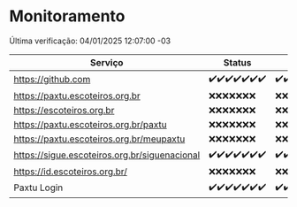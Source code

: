 # Monitoramento

Última verificação: 04/01/2025 12:07:00 -03

|Serviço|Status|Últimas 24h|
|---|---|---|
|https://github.com|<span title="2024-12-28: OK=23">✔️</span><span title="2024-12-29: OK=23">✔️</span><span title="2024-12-30: OK=23">✔️</span><span title="2024-12-31: OK=23">✔️</span><span title="2025-01-01: OK=23">✔️</span><span title="2025-01-02: OK=23">✔️</span><span title="2025-01-03: OK=14">✔️</span>|<span title="03/01/2025 12:08:00 -03 : 200">✔️</span><span title="03/01/2025 13:09:00 -03 : 200">✔️</span><span title="03/01/2025 14:07:00 -03 : 200">✔️</span><span title="03/01/2025 15:11:00 -03 : 200">✔️</span><span title="03/01/2025 16:06:00 -03 : 200">✔️</span><span title="03/01/2025 17:08:00 -03 : 200">✔️</span><span title="03/01/2025 18:06:00 -03 : 200">✔️</span><span title="03/01/2025 19:07:00 -03 : 200">✔️</span><span title="03/01/2025 20:08:00 -03 : 200">✔️</span><span title="03/01/2025 21:39:00 -03 : 200">✔️</span><span title="03/01/2025 23:07:00 -03 : 200">✔️</span><span title="04/01/2025 00:11:00 -03 : 200">✔️</span><span title="04/01/2025 01:09:00 -03 : 200">✔️</span><span title="04/01/2025 02:07:00 -03 : 200">✔️</span><span title="04/01/2025 03:10:00 -03 : 200">✔️</span><span title="04/01/2025 04:07:00 -03 : 200">✔️</span><span title="04/01/2025 05:10:00 -03 : 200">✔️</span><span title="04/01/2025 06:07:00 -03 : 200">✔️</span><span title="04/01/2025 07:08:00 -03 : 200">✔️</span><span title="04/01/2025 08:05:00 -03 : 200">✔️</span><span title="04/01/2025 09:13:00 -03 : 200">✔️</span><span title="04/01/2025 10:12:00 -03 : 200">✔️</span><span title="04/01/2025 11:06:00 -03 : 200">✔️</span><span title="04/01/2025 12:07:00 -03 : 200">✔️</span>|
|https://paxtu.escoteiros.org.br|<span title="2024-12-28: Falhas=23">❌</span><span title="2024-12-29: Falhas=23">❌</span><span title="2024-12-30: Falhas=23">❌</span><span title="2024-12-31: Falhas=23">❌</span><span title="2025-01-01: Falhas=23">❌</span><span title="2025-01-02: Falhas=23">❌</span><span title="2025-01-03: Falhas=14">❌</span>|<span title="03/01/2025 12:08:00 -03 : 403">❌</span><span title="03/01/2025 13:09:00 -03 : 403">❌</span><span title="03/01/2025 14:07:00 -03 : 403">❌</span><span title="03/01/2025 15:11:00 -03 : 403">❌</span><span title="03/01/2025 16:06:00 -03 : 403">❌</span><span title="03/01/2025 17:08:00 -03 : 403">❌</span><span title="03/01/2025 18:06:00 -03 : 403">❌</span><span title="03/01/2025 19:07:00 -03 : 403">❌</span><span title="03/01/2025 20:08:00 -03 : 403">❌</span><span title="03/01/2025 21:39:00 -03 : 403">❌</span><span title="03/01/2025 23:07:00 -03 : 403">❌</span><span title="04/01/2025 00:11:00 -03 : 403">❌</span><span title="04/01/2025 01:09:00 -03 : 403">❌</span><span title="04/01/2025 02:07:00 -03 : 403">❌</span><span title="04/01/2025 03:10:00 -03 : 403">❌</span><span title="04/01/2025 04:07:00 -03 : 403">❌</span><span title="04/01/2025 05:10:00 -03 : 403">❌</span><span title="04/01/2025 06:07:00 -03 : 403">❌</span><span title="04/01/2025 07:08:00 -03 : 403">❌</span><span title="04/01/2025 08:05:00 -03 : 403">❌</span><span title="04/01/2025 09:13:00 -03 : 403">❌</span><span title="04/01/2025 10:12:00 -03 : 403">❌</span><span title="04/01/2025 11:06:00 -03 : 403">❌</span><span title="04/01/2025 12:07:00 -03 : 403">❌</span>|
|https://escoteiros.org.br|<span title="2024-12-28: Falhas=23">❌</span><span title="2024-12-29: Falhas=23">❌</span><span title="2024-12-30: Falhas=23">❌</span><span title="2024-12-31: Falhas=23">❌</span><span title="2025-01-01: Falhas=23">❌</span><span title="2025-01-02: Falhas=23">❌</span><span title="2025-01-03: Falhas=14">❌</span>|<span title="03/01/2025 12:08:00 -03 : 403">❌</span><span title="03/01/2025 13:09:00 -03 : 403">❌</span><span title="03/01/2025 14:07:00 -03 : 403">❌</span><span title="03/01/2025 15:11:00 -03 : 403">❌</span><span title="03/01/2025 16:06:00 -03 : 403">❌</span><span title="03/01/2025 17:08:00 -03 : 403">❌</span><span title="03/01/2025 18:06:00 -03 : 403">❌</span><span title="03/01/2025 19:07:00 -03 : 403">❌</span><span title="03/01/2025 20:08:00 -03 : 403">❌</span><span title="03/01/2025 21:39:00 -03 : 403">❌</span><span title="03/01/2025 23:07:00 -03 : 403">❌</span><span title="04/01/2025 00:11:00 -03 : 403">❌</span><span title="04/01/2025 01:09:00 -03 : 403">❌</span><span title="04/01/2025 02:07:00 -03 : 403">❌</span><span title="04/01/2025 03:10:00 -03 : 403">❌</span><span title="04/01/2025 04:07:00 -03 : 403">❌</span><span title="04/01/2025 05:10:00 -03 : 403">❌</span><span title="04/01/2025 06:07:00 -03 : 403">❌</span><span title="04/01/2025 07:08:00 -03 : 403">❌</span><span title="04/01/2025 08:05:00 -03 : 403">❌</span><span title="04/01/2025 09:13:00 -03 : 403">❌</span><span title="04/01/2025 10:13:00 -03 : 403">❌</span><span title="04/01/2025 11:06:00 -03 : 403">❌</span><span title="04/01/2025 12:07:00 -03 : 403">❌</span>|
|https://paxtu.escoteiros.org.br/paxtu|<span title="2024-12-28: Falhas=23">❌</span><span title="2024-12-29: Falhas=23">❌</span><span title="2024-12-30: Falhas=23">❌</span><span title="2024-12-31: Falhas=23">❌</span><span title="2025-01-01: Falhas=23">❌</span><span title="2025-01-02: Falhas=23">❌</span><span title="2025-01-03: Falhas=14">❌</span>|<span title="03/01/2025 12:08:00 -03 : 403">❌</span><span title="03/01/2025 13:09:00 -03 : 403">❌</span><span title="03/01/2025 14:07:00 -03 : 403">❌</span><span title="03/01/2025 15:11:00 -03 : 403">❌</span><span title="03/01/2025 16:06:00 -03 : 403">❌</span><span title="03/01/2025 17:08:00 -03 : 403">❌</span><span title="03/01/2025 18:06:00 -03 : 403">❌</span><span title="03/01/2025 19:07:00 -03 : 403">❌</span><span title="03/01/2025 20:08:00 -03 : 403">❌</span><span title="03/01/2025 21:39:00 -03 : 403">❌</span><span title="03/01/2025 23:07:00 -03 : 403">❌</span><span title="04/01/2025 00:11:00 -03 : 403">❌</span><span title="04/01/2025 01:09:00 -03 : 403">❌</span><span title="04/01/2025 02:07:00 -03 : 403">❌</span><span title="04/01/2025 03:10:00 -03 : 403">❌</span><span title="04/01/2025 04:07:00 -03 : 403">❌</span><span title="04/01/2025 05:10:00 -03 : 403">❌</span><span title="04/01/2025 06:07:00 -03 : 403">❌</span><span title="04/01/2025 07:08:00 -03 : 403">❌</span><span title="04/01/2025 08:05:00 -03 : 403">❌</span><span title="04/01/2025 09:13:00 -03 : 403">❌</span><span title="04/01/2025 10:13:00 -03 : 403">❌</span><span title="04/01/2025 11:06:00 -03 : 403">❌</span><span title="04/01/2025 12:07:00 -03 : 403">❌</span>|
|https://paxtu.escoteiros.org.br/meupaxtu|<span title="2024-12-28: Falhas=23">❌</span><span title="2024-12-29: Falhas=23">❌</span><span title="2024-12-30: Falhas=23">❌</span><span title="2024-12-31: Falhas=23">❌</span><span title="2025-01-01: Falhas=23">❌</span><span title="2025-01-02: Falhas=23">❌</span><span title="2025-01-03: Falhas=14">❌</span>|<span title="03/01/2025 12:08:00 -03 : 403">❌</span><span title="03/01/2025 13:09:00 -03 : 403">❌</span><span title="03/01/2025 14:07:00 -03 : 403">❌</span><span title="03/01/2025 15:11:00 -03 : 403">❌</span><span title="03/01/2025 16:06:00 -03 : 403">❌</span><span title="03/01/2025 17:08:00 -03 : 403">❌</span><span title="03/01/2025 18:06:00 -03 : 403">❌</span><span title="03/01/2025 19:07:00 -03 : 403">❌</span><span title="03/01/2025 20:08:00 -03 : 403">❌</span><span title="03/01/2025 21:39:00 -03 : 403">❌</span><span title="03/01/2025 23:07:00 -03 : 403">❌</span><span title="04/01/2025 00:11:00 -03 : 403">❌</span><span title="04/01/2025 01:09:00 -03 : 403">❌</span><span title="04/01/2025 02:07:00 -03 : 403">❌</span><span title="04/01/2025 03:10:00 -03 : 403">❌</span><span title="04/01/2025 04:07:00 -03 : 403">❌</span><span title="04/01/2025 05:10:00 -03 : 403">❌</span><span title="04/01/2025 06:07:00 -03 : 403">❌</span><span title="04/01/2025 07:08:00 -03 : 403">❌</span><span title="04/01/2025 08:05:00 -03 : 403">❌</span><span title="04/01/2025 09:13:00 -03 : 403">❌</span><span title="04/01/2025 10:13:00 -03 : 403">❌</span><span title="04/01/2025 11:06:00 -03 : 403">❌</span><span title="04/01/2025 12:07:00 -03 : 403">❌</span>|
|https://sigue.escoteiros.org.br/siguenacional|<span title="2024-12-28: OK=23">✔️</span><span title="2024-12-29: OK=23">✔️</span><span title="2024-12-30: OK=23">✔️</span><span title="2024-12-31: OK=23">✔️</span><span title="2025-01-01: OK=23">✔️</span><span title="2025-01-02: OK=23">✔️</span><span title="2025-01-03: OK=14">✔️</span>|<span title="03/01/2025 12:08:00 -03 : 200">✔️</span><span title="03/01/2025 13:09:00 -03 : 200">✔️</span><span title="03/01/2025 14:07:00 -03 : 200">✔️</span><span title="03/01/2025 15:11:00 -03 : 200">✔️</span><span title="03/01/2025 16:06:00 -03 : 200">✔️</span><span title="03/01/2025 17:08:00 -03 : 200">✔️</span><span title="03/01/2025 18:06:00 -03 : 200">✔️</span><span title="03/01/2025 19:07:00 -03 : 200">✔️</span><span title="03/01/2025 20:08:00 -03 : 200">✔️</span><span title="03/01/2025 21:39:00 -03 : 200">✔️</span><span title="03/01/2025 23:07:00 -03 : 200">✔️</span><span title="04/01/2025 00:11:00 -03 : 200">✔️</span><span title="04/01/2025 01:09:00 -03 : 200">✔️</span><span title="04/01/2025 02:07:00 -03 : 200">✔️</span><span title="04/01/2025 03:10:00 -03 : 200">✔️</span><span title="04/01/2025 04:07:00 -03 : 200">✔️</span><span title="04/01/2025 05:10:00 -03 : 200">✔️</span><span title="04/01/2025 06:07:00 -03 : 200">✔️</span><span title="04/01/2025 07:08:00 -03 : 200">✔️</span><span title="04/01/2025 08:05:00 -03 : 200">✔️</span><span title="04/01/2025 09:13:00 -03 : 200">✔️</span><span title="04/01/2025 10:13:00 -03 : 200">✔️</span><span title="04/01/2025 11:06:00 -03 : 200">✔️</span><span title="04/01/2025 12:07:00 -03 : 200">✔️</span>|
|https://id.escoteiros.org.br/|<span title="2024-12-28: Falhas=23">❌</span><span title="2024-12-29: Falhas=23">❌</span><span title="2024-12-30: Falhas=23">❌</span><span title="2024-12-31: Falhas=23">❌</span><span title="2025-01-01: Falhas=23">❌</span><span title="2025-01-02: Falhas=23">❌</span><span title="2025-01-03: Falhas=14">❌</span>|<span title="03/01/2025 12:08:00 -03 : 403">❌</span><span title="03/01/2025 13:09:00 -03 : 403">❌</span><span title="03/01/2025 14:07:00 -03 : 403">❌</span><span title="03/01/2025 15:11:00 -03 : 403">❌</span><span title="03/01/2025 16:06:00 -03 : 403">❌</span><span title="03/01/2025 17:08:00 -03 : 403">❌</span><span title="03/01/2025 18:06:00 -03 : 403">❌</span><span title="03/01/2025 19:07:00 -03 : 403">❌</span><span title="03/01/2025 20:08:00 -03 : 403">❌</span><span title="03/01/2025 21:39:00 -03 : 403">❌</span><span title="03/01/2025 23:07:00 -03 : 403">❌</span><span title="04/01/2025 00:11:00 -03 : 403">❌</span><span title="04/01/2025 01:09:00 -03 : 403">❌</span><span title="04/01/2025 02:07:00 -03 : 403">❌</span><span title="04/01/2025 03:10:00 -03 : 403">❌</span><span title="04/01/2025 04:07:00 -03 : 403">❌</span><span title="04/01/2025 05:10:00 -03 : 403">❌</span><span title="04/01/2025 06:07:00 -03 : 403">❌</span><span title="04/01/2025 07:08:00 -03 : 403">❌</span><span title="04/01/2025 08:05:00 -03 : 403">❌</span><span title="04/01/2025 09:13:00 -03 : 403">❌</span><span title="04/01/2025 10:13:00 -03 : 403">❌</span><span title="04/01/2025 11:06:00 -03 : 403">❌</span><span title="04/01/2025 12:07:00 -03 : 403">❌</span>|
|Paxtu Login|<span title="2024-12-28: OK=23">✔️</span><span title="2024-12-29: OK=23">✔️</span><span title="2024-12-30: OK=23">✔️</span><span title="2024-12-31: OK=23">✔️</span><span title="2025-01-01: OK=23">✔️</span><span title="2025-01-02: OK=23">✔️</span><span title="2025-01-03: OK=14">✔️</span>|<span title="03/01/2025 12:08:00 -03 : 200">✔️</span><span title="03/01/2025 13:09:00 -03 : 200">✔️</span><span title="03/01/2025 14:07:00 -03 : 200">✔️</span><span title="03/01/2025 15:11:00 -03 : 200">✔️</span><span title="03/01/2025 16:06:00 -03 : 200">✔️</span><span title="03/01/2025 17:08:00 -03 : 200">✔️</span><span title="03/01/2025 18:06:00 -03 : 200">✔️</span><span title="03/01/2025 19:07:00 -03 : 200">✔️</span><span title="03/01/2025 20:08:00 -03 : 200">✔️</span><span title="03/01/2025 21:39:00 -03 : 200">✔️</span><span title="03/01/2025 23:07:00 -03 : 200">✔️</span><span title="04/01/2025 00:11:00 -03 : 200">✔️</span><span title="04/01/2025 01:09:00 -03 : 200">✔️</span><span title="04/01/2025 02:07:00 -03 : 200">✔️</span><span title="04/01/2025 03:10:00 -03 : 200">✔️</span><span title="04/01/2025 04:07:00 -03 : 200">✔️</span><span title="04/01/2025 05:10:00 -03 : 200">✔️</span><span title="04/01/2025 06:07:00 -03 : 200">✔️</span><span title="04/01/2025 07:08:00 -03 : 200">✔️</span><span title="04/01/2025 08:05:00 -03 : 200">✔️</span><span title="04/01/2025 09:13:00 -03 : 200">✔️</span><span title="04/01/2025 10:13:00 -03 : 200">✔️</span><span title="04/01/2025 11:06:00 -03 : 200">✔️</span><span title="04/01/2025 12:07:00 -03 : 200">✔️</span>|
